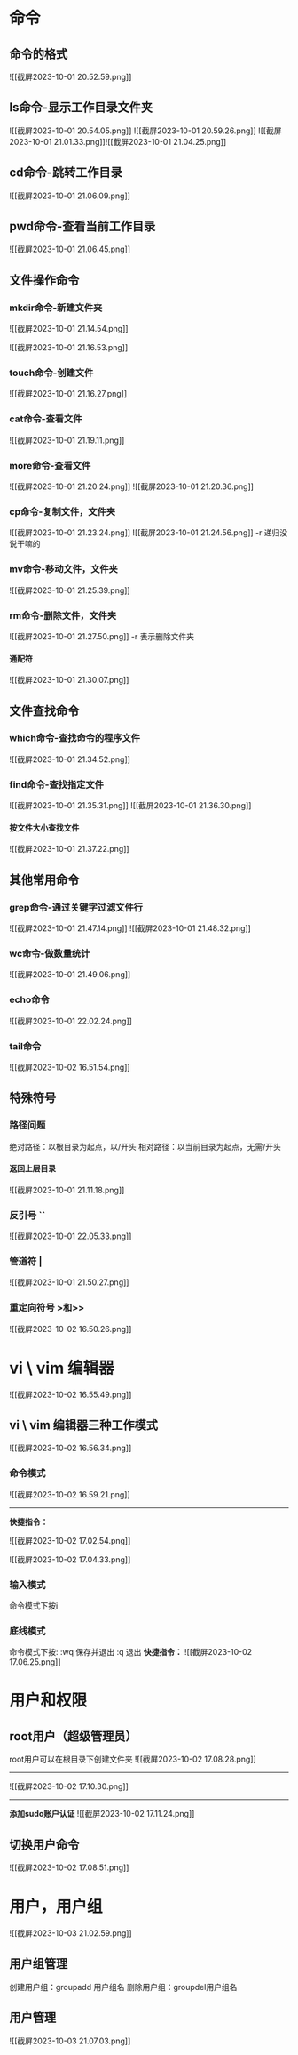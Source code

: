 # 命令
## 命令的格式
![[截屏2023-10-01 20.52.59.png]]




## ls命令-显示工作目录文件夹
![[截屏2023-10-01 20.54.05.png]]
![[截屏2023-10-01 20.59.26.png]]
![[截屏2023-10-01 21.01.33.png]]![[截屏2023-10-01 21.04.25.png]]

## cd命令-跳转工作目录
![[截屏2023-10-01 21.06.09.png]]
## pwd命令-查看当前工作目录
![[截屏2023-10-01 21.06.45.png]]

## 文件操作命令
### mkdir命令-新建文件夹
![[截屏2023-10-01 21.14.54.png]]

![[截屏2023-10-01 21.16.53.png]]

### touch命令-创建文件
![[截屏2023-10-01 21.16.27.png]]
### cat命令-查看文件
![[截屏2023-10-01 21.19.11.png]]

### more命令-查看文件
![[截屏2023-10-01 21.20.24.png]]
![[截屏2023-10-01 21.20.36.png]]
### cp命令-复制文件，文件夹
![[截屏2023-10-01 21.23.24.png]]
![[截屏2023-10-01 21.24.56.png]]
-r 递归没说干嘛的
### mv命令-移动文件，文件夹

![[截屏2023-10-01 21.25.39.png]]

### rm命令-删除文件，文件夹
![[截屏2023-10-01 21.27.50.png]]
-r 表示删除文件夹
#### 通配符
![[截屏2023-10-01 21.30.07.png]]



## 文件查找命令
### which命令-查找命令的程序文件
![[截屏2023-10-01 21.34.52.png]]

### find命令-查找指定文件

![[截屏2023-10-01 21.35.31.png]]
![[截屏2023-10-01 21.36.30.png]]
#### 按文件大小查找文件
![[截屏2023-10-01 21.37.22.png]]
## 其他常用命令
### grep命令-通过关键字过滤文件行
![[截屏2023-10-01 21.47.14.png]]
![[截屏2023-10-01 21.48.32.png]]
### wc命令-做数量统计
![[截屏2023-10-01 21.49.06.png]]

### echo命令
![[截屏2023-10-01 22.02.24.png]]
### tail命令
![[截屏2023-10-02 16.51.54.png]]
## 特殊符号
### 路径问题
绝对路径：以根目录为起点，以/开头
相对路径：以当前目录为起点，无需/开头
#### 返回上层目录
![[截屏2023-10-01 21.11.18.png]]

### 反引号 ``
![[截屏2023-10-01 22.05.33.png]]
### 管道符 |
![[截屏2023-10-01 21.50.27.png]]
 
### 重定向符号 >和>>
![[截屏2023-10-02 16.50.26.png]]

# vi \\ vim 编辑器
![[截屏2023-10-02 16.55.49.png]]
## vi \\ vim 编辑器三种工作模式
![[截屏2023-10-02 16.56.34.png]]
### 命令模式

![[截屏2023-10-02 16.59.21.png]]
--- -
**快捷指令：**

![[截屏2023-10-02 17.02.54.png]]

![[截屏2023-10-02 17.04.33.png]]
### 输入模式
命令模式下按i
### 底线模式
命令模式下按:
:wq 保存并退出
:q 退出
**快捷指令：**
![[截屏2023-10-02 17.06.25.png]]

# 用户和权限
## root用户（超级管理员）
root用户可以在根目录下创建文件夹
![[截屏2023-10-02 17.08.28.png]]

--- 


![[截屏2023-10-02 17.10.30.png]]

--- 
**添加sudo账户认证**
![[截屏2023-10-02 17.11.24.png]]



## 切换用户命令
![[截屏2023-10-02 17.08.51.png]]

# 用户，用户组
![[截屏2023-10-03 21.02.59.png]]
## 用户组管理
创建用户组：groupadd 用户组名
删除用户组：groupdel用户组名
## 用户管理
![[截屏2023-10-03 21.07.03.png]]